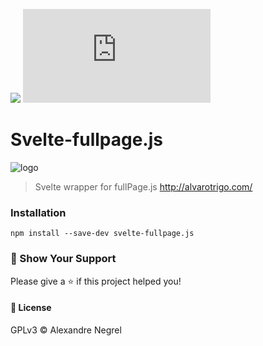 ![](https://img.shields.io/github/size/nergel3/svelte-fullpage.js/src/index.svelte)
![](https://img.shields.io/npm/v/svelte-fullpage.js?color=green)
# Svelte-fullpage.js

![logo](https://raw.githubusercontent.com/Nergel3/svelte-fullpage.js/master/resources/logo.jpg)

> Svelte wrapper for fullPage.js http://alvarotrigo.com/

### Installation

```
npm install --save-dev svelte-fullpage.js
```

### :stars: Show Your Support
Please give a :star: if this project helped you!

#### :scroll: License
GPLv3 © Alexandre Negrel

